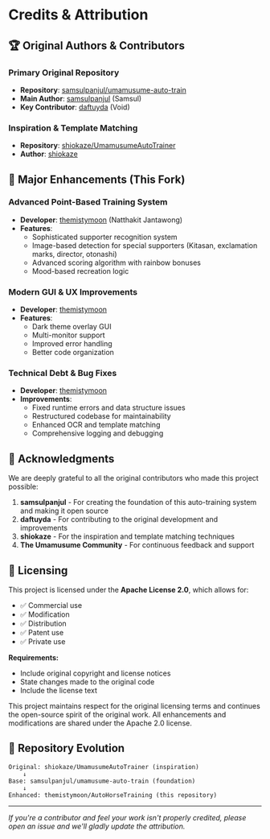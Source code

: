 # Credits & Attribution

## 🏆 Original Authors & Contributors

### Primary Original Repository
- **Repository**: [samsulpanjul/umamusume-auto-train](https://github.com/samsulpanjul/umamusume-auto-train)
- **Main Author**: [samsulpanjul](https://github.com/samsulpanjul) (Samsul)
- **Key Contributor**: [daftuyda](https://github.com/daftuyda) (Void)

### Inspiration & Template Matching
- **Repository**: [shiokaze/UmamusumeAutoTrainer](https://github.com/shiokaze/UmamusumeAutoTrainer)
- **Author**: [shiokaze](https://github.com/shiokaze)

## 🚀 Major Enhancements (This Fork)

### Advanced Point-Based Training System
- **Developer**: [themistymoon](https://github.com/themistymoon) (Natthakit Jantawong)
- **Features**: 
  - Sophisticated supporter recognition system
  - Image-based detection for special supporters (Kitasan, exclamation marks, director, otonashi)
  - Advanced scoring algorithm with rainbow bonuses
  - Mood-based recreation logic

### Modern GUI & UX Improvements
- **Developer**: [themistymoon](https://github.com/themistymoon)
- **Features**:
  - Dark theme overlay GUI
  - Multi-monitor support
  - Improved error handling
  - Better code organization

### Technical Debt & Bug Fixes
- **Developer**: [themistymoon](https://github.com/themistymoon)
- **Improvements**:
  - Fixed runtime errors and data structure issues
  - Restructured codebase for maintainability
  - Enhanced OCR and template matching
  - Comprehensive logging and debugging

## 🙏 Acknowledgments

We are deeply grateful to all the original contributors who made this project possible:

1. **samsulpanjul** - For creating the foundation of this auto-training system and making it open source
2. **daftuyda** - For contributing to the original development and improvements
3. **shiokaze** - For the inspiration and template matching techniques
4. **The Umamusume Community** - For continuous feedback and support

## 📄 Licensing

This project is licensed under the **Apache License 2.0**, which allows for:
- ✅ Commercial use
- ✅ Modification  
- ✅ Distribution
- ✅ Patent use
- ✅ Private use

**Requirements:**
- Include original copyright and license notices
- State changes made to the original code
- Include the license text

This project maintains respect for the original licensing terms and continues the open-source spirit of the original work. All enhancements and modifications are shared under the Apache 2.0 license.

## 🔗 Repository Evolution

```
Original: shiokaze/UmamusumeAutoTrainer (inspiration)
    ↓
Base: samsulpanjul/umamusume-auto-train (foundation)
    ↓
Enhanced: themistymoon/AutoHorseTraining (this repository)
```

---

*If you're a contributor and feel your work isn't properly credited, please open an issue and we'll gladly update the attribution.*
